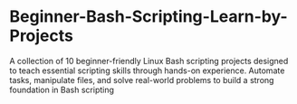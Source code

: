 # Beginner-Bash-Scripting-Learn-by-Projects
A collection of 10 beginner-friendly Linux Bash scripting projects designed to teach essential scripting skills through hands-on experience. Automate tasks, manipulate files, and solve real-world problems to build a strong foundation in Bash scripting
